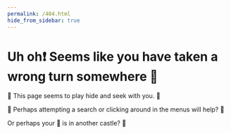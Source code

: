 ```yaml
---
permalink: /404.html
hide_from_sidebar: true
---
```


<!-- markdownlint-disable MD026 -->
# Uh oh:heavy_exclamation_mark: Seems like you have taken a wrong turn somewhere :construction:
<!-- markdownlint-enable MD026 -->

:dragon:
This page seems to play hide and seek with you.
:dragon_face:

:circus_tent:
Perhaps attempting a search or clicking around in the menus will help?
:space_invader:

Or perhaps your :princess: is in another castle? :mushroom:
